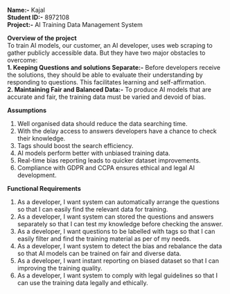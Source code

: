 **Name:-** Kajal   
**Student ID:-** 8972108  
**Project:-** AI Training Data Management System  
  
**Overview of the project**  
To train AI models, our customer, an AI developer, uses web scraping to gather publicly accessible data. But they have two major obstacles to overcome:  
**1. Keeping Questions and solutions Separate:-** Before developers receive the solutions, they should be able to evaluate their understanding by responding to questions. This facilitates learning and self-affirmation.  
**2. Maintaining Fair and Balanced Data:-** To produce AI models that are accurate and fair, the training data must be varied and devoid of bias.  
  
**Assumptions**  
1. Well organised data should reduce the data searching time.  
2. With the delay access to answers developers have a chance to check their knowledge.  
3. Tags should boost the search efficiency.  
4. AI models perform better with unbiased training data.  
5. Real-time bias reporting leads to quicker dataset improvements.  
6. Compliance with GDPR and CCPA ensures ethical and legal AI development.  
  
**Functional Requirements**  
1. As a developer, I want system can automatically arrange the questions so that I can easily find the relevant data for training.  
2. As a developer, I want system can stored the questions and answers separately so that I can test my knowledge before checking the answer.   
3. As a developer, I want questions to be labelled with tags so that I can easily filter and find the training material as per of my needs.  
4. As a developer, I want system to detect the bias and rebalance the data so that AI models can be trained on fair and diverse data.  
5. As a developer, I want instant reporting on biased dataset so that I can improving the training quality.  
6. As a developer, I want system to comply with legal guidelines so that I can use the training data legally and ethically.  

